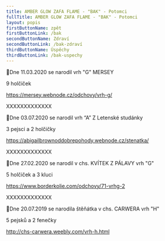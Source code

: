 ```yaml
---
title: AMBER GLOW ZAFA FLAME - "BAK" - Potomci
fullTitle: AMBER GLOW ZAFA FLAME - "BAK" - Potomci
layout: popis
firstButtonName: zpět
firstButtonLink: /bak
secondButtonName: Zdraví
secondButtonLink: /bak-zdraví
thirdButtonName: Úspěchy
thirdButtonLink: /bak-uspechy
---
```

💞Dne 11.03.2020 se narodil vrh "G" MERSEY

9 holčiček

https://mersey.webnode.cz/odchovy/vrh-g/



XXXXXXXXXXXXX

💞Dne 03.07.2020 se narodil vrh “A” Z Letenské studánky

3 pejsci a 2 holčičky

https://abigailbrownoddobrepohody.webnode.cz/stenatka/



XXXXXXXXXXXXX

💞Dne 27.02.2020 se narodil v chs. KVÍTEK Z PÁLAVY vrh "G" 

5 holčiček a 3 kluci

<https://www.borderkolie.com/odchovy/71-vrhg-2>



XXXXXXXXXXXXX

💞Dne 20.07.2019 se narodila štěňátka v chs. CARWERA  vrh "H"

5 pejsků a 2 fenečky

<http://chs-carwera.weebly.com/vrh-h.html>